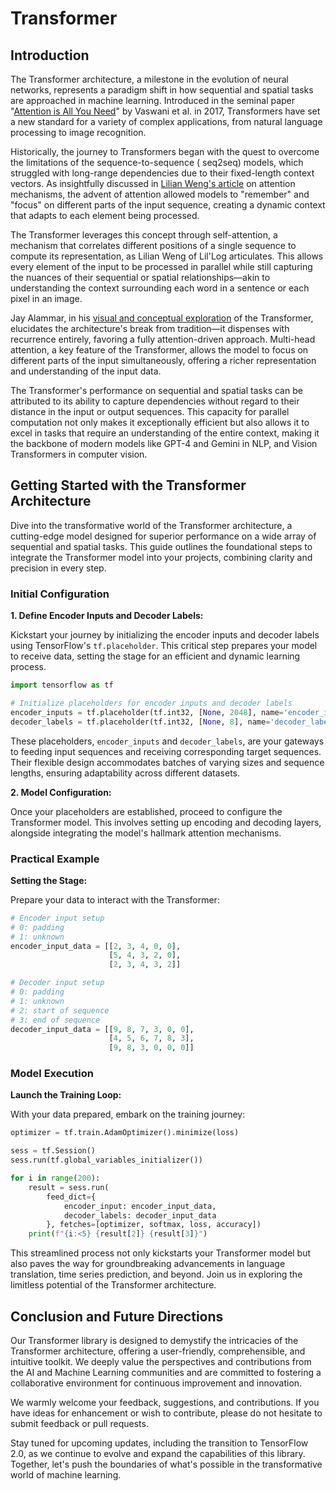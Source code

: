 # Transformer

## Introduction

The Transformer architecture, a milestone in the evolution of neural networks, represents a paradigm shift in how
sequential and spatial tasks are approached in machine learning. Introduced in the seminal paper "[Attention is All You
Need](https://arxiv.org/abs/1706.03762)" by Vaswani et al. in 2017, Transformers have set a new standard for a variety
of complex applications, from
natural language processing to image recognition.

Historically, the journey to Transformers began with the quest to overcome the limitations of the sequence-to-sequence (
seq2seq) models, which struggled with long-range dependencies due to their fixed-length context vectors. As insightfully
discussed in [Lilian Weng's article](https://lilianweng.github.io/posts/2018-06-24-attention/) on attention mechanisms,
the advent of attention allowed models to "remember" and "focus"
on different parts of the input sequence, creating a dynamic context that adapts to each element being processed.

The Transformer leverages this concept through self-attention, a mechanism that correlates different positions of a
single sequence to compute its representation, as Lilian Weng of Lil'Log articulates. This allows every element of the
input to be processed in parallel while still capturing the nuances of their sequential or spatial relationships—akin to
understanding the context surrounding each word in a sentence or each pixel in an image.

Jay Alammar, in his [visual and conceptual exploration](https://jalammar.github.io/illustrated-transformer/) of the
Transformer, elucidates the architecture's break from
tradition—it dispenses with recurrence entirely, favoring a fully attention-driven approach. Multi-head attention, a key
feature of the Transformer, allows the model to focus on different parts of the input simultaneously, offering a richer
representation and understanding of the input data.

The Transformer's performance on sequential and spatial tasks can be attributed to its ability to capture dependencies
without regard to their distance in the input or output sequences. This capacity for parallel computation not only makes
it exceptionally efficient but also allows it to excel in tasks that require an understanding of the entire context,
making it the backbone of modern models like GPT-4 and Gemini in NLP, and Vision Transformers in computer vision.

## Getting Started with the Transformer Architecture

Dive into the transformative world of the Transformer architecture, a cutting-edge model designed for superior
performance on a wide array of sequential and spatial tasks. This guide outlines the foundational steps to integrate the
Transformer model into your projects, combining clarity and precision in every step.

### Initial Configuration

**1. Define Encoder Inputs and Decoder Labels:**

Kickstart your journey by initializing the encoder inputs and decoder labels using TensorFlow's `tf.placeholder`. This
critical step prepares your model to receive data, setting the stage for an efficient and dynamic learning process.

```python
import tensorflow as tf

# Initialize placeholders for encoder inputs and decoder labels
encoder_inputs = tf.placeholder(tf.int32, [None, 2048], name='encoder_inputs')
decoder_labels = tf.placeholder(tf.int32, [None, 8], name='decoder_labels')
```

These placeholders, `encoder_inputs` and `decoder_labels`, are your gateways to feeding input sequences and receiving
corresponding target sequences. Their flexible design accommodates batches of varying sizes and sequence lengths,
ensuring adaptability across different datasets.

**2. Model Configuration:**

Once your placeholders are established, proceed to configure the Transformer model. This involves setting up encoding
and decoding layers, alongside integrating the model's hallmark attention mechanisms.

### Practical Example

**Setting the Stage:**

Prepare your data to interact with the Transformer:

```python
# Encoder input setup
# 0: padding
# 1: unknown
encoder_input_data = [[2, 3, 4, 0, 0],
                      [5, 4, 3, 2, 0],
                      [2, 3, 4, 3, 2]]

# Decoder input setup
# 0: padding
# 1: unknown
# 2: start of sequence
# 3: end of sequence
decoder_input_data = [[9, 8, 7, 3, 0, 0],
                      [4, 5, 6, 7, 8, 3],
                      [9, 8, 3, 0, 0, 0]]
```

### Model Execution

**Launch the Training Loop:**

With your data prepared, embark on the training journey:

```python
optimizer = tf.train.AdamOptimizer().minimize(loss)

sess = tf.Session()
sess.run(tf.global_variables_initializer())

for i in range(200):
    result = sess.run(
        feed_dict={
            encoder_input: encoder_input_data,
            decoder_labels: decoder_input_data
        }, fetches=[optimizer, softmax, loss, accuracy])
    print(f"{i:<5} {result[2]} {result[3]}")
```

This streamlined process not only kickstarts your Transformer model but also paves the way for groundbreaking
advancements in language translation, time series prediction, and beyond. Join us in exploring the limitless potential
of the Transformer architecture.

## Conclusion and Future Directions

Our Transformer library is designed to demystify the intricacies of the Transformer architecture, offering a
user-friendly, comprehensible, and intuitive toolkit. We deeply value the perspectives and contributions from the AI and
Machine Learning communities and are committed to fostering a collaborative environment for continuous improvement and
innovation.

We warmly welcome your feedback, suggestions, and contributions. If you have ideas for enhancement or wish to
contribute, please do not hesitate to submit feedback or pull requests.

Stay tuned for upcoming updates, including the transition to TensorFlow 2.0, as we continue to evolve and expand the
capabilities of this library. Together, let's push the boundaries of what's possible in the transformative world of
machine learning.